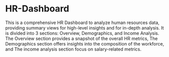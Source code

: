 # HR-Dashboard
This is a comprehensive HR Dashboard to analyze human resources data, providing summary views for high-level insights and for in-depth analysis.
It is divided into 3 sections: Overview, Demographics, and Income Analysis.
The Overview section provides a snapshot of the overall HR metrics, 
The Demographics section offers insights into the composition of the workforce,
and The income analysis section focus on salary-related metrics.
